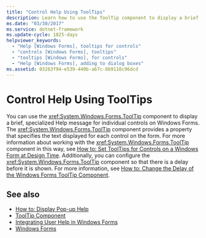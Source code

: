 ```yaml
---
title: "Control Help Using ToolTips"
description: Learn how to use the ToolTip component to display a brief, specialized Help message for individual controls on Windows Forms.
ms.date: "03/30/2017"
ms.service: dotnet-framework
ms.update-cycle: 1825-days
helpviewer_keywords:
  - "Help [Windows Forms], tooltips for controls"
  - "controls [Windows Forms], tooltips"
  - "tooltips [Windows Forms], for controls"
  - "Help [Windows Forms], adding to dialog boxes"
ms.assetid: 03263f94-e539-440b-a67c-8b9110c96dcd
---
```

# Control Help Using ToolTips

You can use the <xref:System.Windows.Forms.ToolTip> component to display a brief, specialized Help message for individual controls on Windows Forms. The <xref:System.Windows.Forms.ToolTip> component provides a property that specifies the text displayed for each control on the form. For more information about working with the <xref:System.Windows.Forms.ToolTip> component in this way, see [How to: Set ToolTips for Controls on a Windows Form at Design Time](../controls/how-to-set-tooltips-for-controls-on-a-windows-form-at-design-time.md). Additionally, you can configure the <xref:System.Windows.Forms.ToolTip> component so that there is a delay before it is shown. For more information, see [How to: Change the Delay of the Windows Forms ToolTip Component](../controls/how-to-change-the-delay-of-the-windows-forms-tooltip-component.md).

## See also

- [How to: Display Pop-up Help](how-to-display-pop-up-help.md)
- [ToolTip Component](../controls/tooltip-component-windows-forms.md)
- [Integrating User Help in Windows Forms](integrating-user-help-in-windows-forms.md)
- [Windows Forms](../index.yml)
